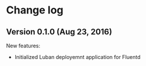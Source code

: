 # Change log

## Version 0.1.0 (Aug 23, 2016)

New features:
  * Initialized Luban deployemnt application for Fluentd
